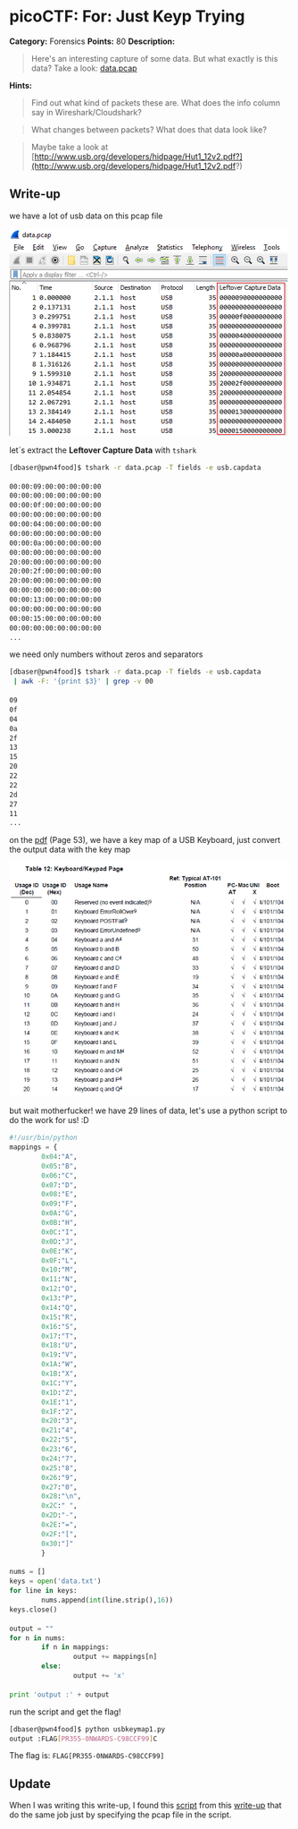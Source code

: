 # picoCTF: For: Just Keyp Trying

**Category:** Forensics
**Points:** 80
**Description:**

> Here's an interesting capture of some data. But what exactly is this data? Take a look: [data.pcap](https://github.com/dbaser/CTF-Write-ups/blob/master/picoCTF-2017/for80-just_keyp_trying/data.pcap)

**Hints:**

> Find out what kind of packets these are. What does the info column say in Wireshark/Cloudshark?

> What changes between packets? What does that data look like?

> Maybe take a look at [http://www.usb.org/developers/hidpage/Hut1_12v2.pdf?](http://www.usb.org/developers/hidpage/Hut1_12v2.pdf?)

## Write-up

we have a lot of usb data on this pcap file

![wireshark](https://raw.githubusercontent.com/dbaser/CTF-Write-ups/master/picoCTF-2017/for80-just_keyp_trying/for80-just_keyp_trying-01.png)

let´s extract the **Leftover Capture Data** with `tshark`

```bash
[dbaser@pwn4food]$ tshark -r data.pcap -T fields -e usb.capdata

00:00:09:00:00:00:00:00
00:00:00:00:00:00:00:00
00:00:0f:00:00:00:00:00
00:00:00:00:00:00:00:00
00:00:04:00:00:00:00:00
00:00:00:00:00:00:00:00
00:00:0a:00:00:00:00:00
00:00:00:00:00:00:00:00
20:00:00:00:00:00:00:00
20:00:2f:00:00:00:00:00
20:00:00:00:00:00:00:00
00:00:00:00:00:00:00:00
00:00:13:00:00:00:00:00
00:00:00:00:00:00:00:00
00:00:15:00:00:00:00:00
00:00:00:00:00:00:00:00
...
```    

we need only numbers without zeros and separators

```bash
[dbaser@pwn4food]$ tshark -r data.pcap -T fields -e usb.capdata
 | awk -F: '{print $3}' | grep -v 00 

09
0f
04
0a
2f
13
15
20
22
22
2d
27
11
...
```   

on the [pdf](http://www.usb.org/developers/hidpage/Hut1_12v2.pdf?) (Page 53), we have a key map of a USB Keyboard, just convert the output data with the key map

![keymap](https://raw.githubusercontent.com/dbaser/CTF-Write-ups/master/picoCTF-2017/for80-just_keyp_trying/for80-just_keyp_trying-02.png)

but wait motherfucker! we have 29 lines of data, let's use a python script to do the work for us! :D

```python
#!/usr/bin/python
mappings = {
        0x04:"A",
        0x05:"B",
        0x06:"C",
        0x07:"D",
        0x08:"E",
        0x09:"F",
        0x0A:"G",
        0x0B:"H",
        0x0C:"I",
        0x0D:"J",
        0x0E:"K",
        0x0F:"L",
        0x10:"M",
        0x11:"N",
        0x12:"O",
        0x13:"P",
        0x14:"Q",
        0x15:"R",
        0x16:"S",
        0x17:"T",
        0x18:"U",
        0x19:"V",
        0x1A:"W",
        0x1B:"X",
        0x1C:"Y",
        0x1D:"Z",
        0x1E:"1",
        0x1F:"2",
        0x20:"3",
        0x21:"4",
        0x22:"5",
        0x23:"6",
        0x24:"7",
        0x25:"8",
        0x26:"9",
        0x27:"0",
        0x28:"\n",
        0x2C:" ",
        0x2D:"-",
        0x2E:"=",
        0x2F:"[",
        0x30:"]"
        }
 
nums = []
keys = open('data.txt')
for line in keys:
        nums.append(int(line.strip(),16))
keys.close()
 
output = ""
for n in nums:
        if n in mappings:
                output += mappings[n]
        else:
                output += 'x'
 
print 'output :' + output
```
run the script and get the flag!

```bash
[dbaser@pwn4food]$ python usbkeymap1.py
output :FLAG[PR355-0NWARDS-C98CCF99]C
```   
The flag is: `FLAG[PR355-0NWARDS-C98CCF99]`

## Update

When I was writing this write-up, I found this [script](https://github.com/dbaser/CTF-Write-ups/blob/master/picoCTF-2017/for80-just_keyp_trying/usbkeymap2.py) from this [write-up](https://webstersprodigy.net/2012/11/09/csaw-2012-quals-tutorialwriteup/) that do the same job just by specifying the pcap file in the script.